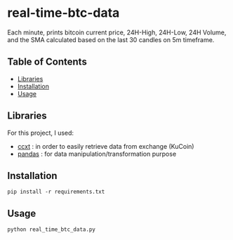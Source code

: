 # real-time-btc-data

Each minute, prints bitcoin current price, 24H-High, 24H-Low, 24H Volume, and the SMA calculated based on the last 30 candles on 5m timeframe.

## Table of Contents

- [Libraries](#libraries)
- [Installation](#installation)
- [Usage](#usage)

## Libraries

For this project, I used:
- [ccxt](https://github.com/ccxt/ccxt) : in order to easily retrieve data from exchange (KuCoin)
- [pandas](https://github.com/pandas-dev/pandas) : for data manipulation/transformation purpose
  

## Installation

```
pip install -r requirements.txt
```

## Usage

```
python real_time_btc_data.py
```

